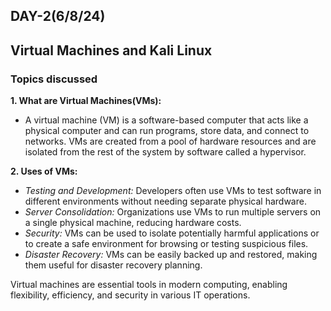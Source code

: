 ## DAY-2(6/8/24)
## Virtual Machines and Kali Linux
### Topics discussed
__1. What are Virtual Machines(VMs):__ 
+ A virtual machine (VM) is a software-based computer that acts like a physical computer and can run programs, store data, and connect to networks. VMs are created from a pool of hardware resources and are isolated from the rest of the system by software called a hypervisor.
  
__2. Uses of VMs:__
* _Testing and Development:_ Developers often use VMs to test software in different environments without needing separate physical hardware.
* _Server Consolidation:_ Organizations use VMs to run multiple servers on a single physical machine, reducing hardware costs.
* _Security:_ VMs can be used to isolate potentially harmful applications or to create a safe environment for browsing or testing suspicious files.
* _Disaster Recovery:_ VMs can be easily backed up and restored, making them useful for disaster recovery planning.
        
Virtual machines are essential tools in modern computing, enabling flexibility, efficiency, and security in various IT operations.
  


